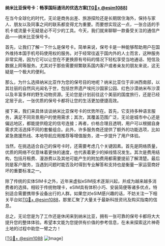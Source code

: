 **纳米比亚保号卡：畅享国际通讯的优选方案[[TG💪+ @esim1088](https://t.me/s/esim1088)]**

在当今全球化的时代，无论是商务出差、旅游探险还是长期居住海外，保持与家人、朋友以及同事之间的联系都变得尤为重要。而要想实现这一点，一张合适的手机卡或流量卡无疑是必不可少的工具。今天，我们就来聊聊一款备受关注的通信产品——纳米比亚保号卡。

首先，让我们了解一下什么是保号卡。简单来说，保号卡是一种能够帮助用户在国外维持本国手机号码使用权的服务。对于经常往返于国内外的人士而言，这种服务非常实用，因为它可以让您在不更换原有号码的情况下轻松享受当地通话、短信及数据上网等服务。尤其对于那些需要频繁联系国内客户或者亲友的朋友来说，这无疑是一个极大的便利。

那么，为什么选择纳米比亚作为您的保号目的地呢？纳米比亚位于非洲西南部，以其壮丽的自然风光闻名于世，包括世界遗产埃托沙国家公园、红色沙漠纳米布沙漠以及丰富多样的野生动物资源。无论您是计划前往这个美丽的国度旅行，还是已经定居于此，一张优质的保号卡都将让您的生活更加便捷高效。

接下来，我们来具体谈谈纳米比亚保号卡的优势所在。首先，它支持多种语言服务，满足不同背景用户的使用需求；其次，其覆盖范围广泛，无论是城市中心还是偏远地区，都能提供稳定的信号连接；再者，价格合理且透明，用户可以根据自身需求灵活选择不同的套餐组合。此外，许多服务商还提供了额外的功能选项，比如紧急救援热线、本地导航应用推荐等增值服务，进一步提升了用户体验。

当然，在挑选适合自己的保号卡时，还需要考虑几个关键因素。首先是网络质量，优质的网络不仅意味着更快的速度，也代表着更少的掉线情况发生。其次是费用结构，包括月租费、漫游费以及其他可能产生的附加费用都需要提前了解清楚。最后则是客户服务，当遇到问题时能否及时得到专业解答和支持也是衡量一家运营商好坏的重要标准之一。

除了传统的实体SIM卡之外，近年来虚拟eSIM技术逐渐兴起，并成为越来越多消费者的选择。相较于传统物理卡，eSIM具有体积小巧、安装简便等诸多优点，特别适合需要携带多设备出行的人群。如果您对eSIM感兴趣的话，不妨关注一下相关平台如[TG💪+ @esim1088](https://t.me/s/esim1088)，那里汇聚了大量关于最新科技资讯及购买指南的信息。

总之，无论您是为了工作还是休闲来到纳米比亚，拥有一张可靠的保号卡都将大大提升您的整体体验。希望本文能为您提供有价值的参考信息，在未来探索这片神奇土地的过程中助您一臂之力！

[[TG💪+ @esim1088](https://t.me/s/esim1088) ![Image](https://i.postimg.cc/4NQfJmqS/Snipaste-2025-05-13-00-14-12.png)]